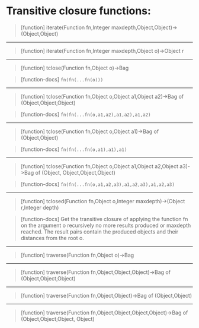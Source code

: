 # Transitive closure functions:

> [function]
> iterate(Function fn,Integer maxdepth,Object,Object)->(Object,Object)



___

> [function]
> iterate(Function fn,Integer maxdepth,Object o)->Object r



___

> [function]
> tclose(Function fn,Object o)->Bag

> [function-docs]
> `fn(fn(...fn(o)))` 



___

> [function]
> tclose(Function fn,Object o,Object a1,Object a2)->Bag of (Object,Object,Object)

> [function-docs]
> `fn(fn(...fn(o,a1,a2),a1,a2),a1,a2)` 



___

> [function]
> tclose(Function fn,Object o,Object a1)->Bag of (Object,Object)

> [function-docs]
> `fn(fn(...fn(o,a1),a1),a1)` 



___

> [function]
> tclose(Function fn,Object o,Object a1,Object a2,Object a3)->Bag of (Object,
      Object,Object,Object)

> [function-docs]
> `fn(fn(...fn(o,a1,a2,a3),a1,a2,a3),a1,a2,a3)` 



___

> [function]
> tclosed(Function fn,Object o,Integer maxdepth)->(Object r,Integer depth)

> [function-docs]
> Get the transitive closure of applying the function fn on the
>    argument o recursively no more results produced or maxdepth reached.
>    The result pairs contain the produced objects and their distances 
>    from the root o. 



___

> [function]
> traverse(Function fn,Object o)->Bag



___

> [function]
> traverse(Function fn,Object,Object,Object)->Bag of (Object,Object,Object)



___

> [function]
> traverse(Function fn,Object,Object)->Bag of (Object,Object)



___

> [function]
> traverse(Function fn,Object,Object,Object,Object)->Bag of (Object,Object,Object,
        Object)


